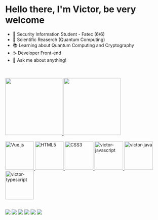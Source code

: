 # Hello there, I'm Victor, be very welcome

- 🔭 Security Information Student - Fatec (6/6)
- 🌱 Scientific Reaserch (Quantum Computing)
- 📚 Learning about Quantum Computing and Cryptography
- ☕ Developer Front-end
- 💬 Ask me about anything!
<br>
<br>

<table>
  <a href="https://github.com/victorlrpf">
  <img height="180em" src="https://github-readme-stats.vercel.app/api?username=victorlrpf&show_icons=true&theme=tokyonight&include_all_commits=true&count_private=true"/>
  <img height="180em" src="https://github-readme-stats.vercel.app/api/top-langs/?username=victorlrpf&layout=compact&langs_count=6&theme=tokyonight"/>
  <br>
  <br>
  <img src="https://img.icons8.com/color/2x/python.png" width="90" alt="Vue.js">
  <img src="https://img.icons8.com/color/2x/html-5.png" width="90" alt="HTML5">
  <img src="https://img.icons8.com/color/2x/css3.png" width="90" alt="CSS3">
  <img src="https://cdn.jsdelivr.net/gh/devicons/devicon/icons/javascript/javascript-original.svg" width="90" alt="victor-javascript" />
  <img alt="victor-java" width="90" src="https://cdn.jsdelivr.net/gh/devicons/devicon/icons/java/java-original.svg" />
  <img src="https://cdn.jsdelivr.net/gh/devicons/devicon/icons/typescript/typescript-original.svg" alt='victor-typescript' width="90"/>
          
</table>

<div> 
  <a href="https://youtube.com/@victolr?si=JjvqOpRirM4hig48" target="_blank"><img src="https://img.shields.io/badge/YouTube-FF0000?style=for-the-badge&logo=youtube&logoColor=white" target="_blank"></a>
  <a href="https://www.instagram.com/_victorlrpf/" target="_blank"><img src="https://img.shields.io/badge/-Instagram-%23E4405F?style=for-the-badge&logo=instagram&logoColor=white" target="_blank"></a>
  <a href="https://www.twitch.tv/victorlrpf_" target="_blank"><img src="https://img.shields.io/badge/Twitch-9146FF?style=for-the-badge&logo=twitch&logoColor=white" target="_blank"></a>
  <a href = "mailto: victorlrpf@gmail.com"><img src="https://img.shields.io/badge/-Gmail-%23333?style=for-the-badge&logo=gmail&logoColor=white" target="_blank"></a>
  <a href="https://www.linkedin.com/in/victor-ferreira-88728b216/" target="_blank"><img src="https://img.shields.io/badge/-LinkedIn-%230077B5?style=for-the-badge&logo=linkedin&logoColor=white" target="_blank"></a>
  <a href='https://medium.com/@victorlrpf'><img src='https://img.shields.io/badge/-Medium-%23000000?style=for-the-badge&logo=medium&logoColor=white'></a>

</div>
